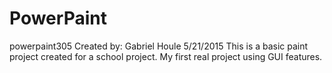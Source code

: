 # PowerPaint
powerpaint305
Created by: Gabriel Houle 5/21/2015
This is a basic paint project created for a school project. My first real project using GUI features.
